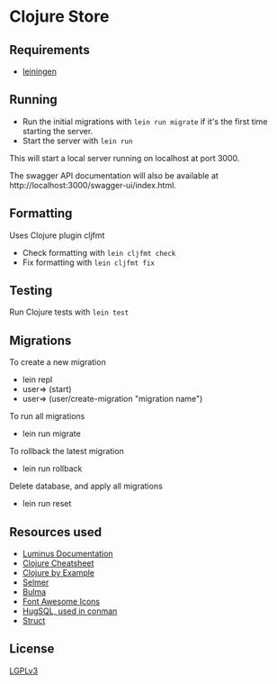 # Clojure Store
## Requirements
- [leiningen](https://leiningen.org/#install)

## Running
- Run the initial migrations with `lein run migrate` if it's the first time starting the server.
- Start the server with `lein run`

This will start a local server running on localhost at port 3000.

The swagger API documentation will also be available at http://localhost:3000/swagger-ui/index.html.

## Formatting
Uses Clojure plugin cljfmt
- Check formatting with `lein cljfmt check`
- Fix formatting with `lein cljfmt fix`

## Testing
Run Clojure tests with `lein test`

## Migrations
To create a new migration
- lein repl
- user=> (start)
- user=> (user/create-migration "migration name")

To run all migrations
- lein run migrate

To rollback the latest migration
- lein run rollback

Delete database, and apply all migrations
- lein run reset

## Resources used
- [Luminus Documentation](https://luminusweb.com/)
- [Clojure Cheatsheet](https://clojure.org/api/cheatsheet)
- [Clojure by Example](https://kimh.github.io/clojure-by-example/)
- [Selmer](https://github.com/yogthos/Selmer)
- [Bulma](https://bulma.io/documentation/)
- [Font Awesome Icons](https://fontawesome.com/icons/)
- [HugSQL, used in conman](https://www.hugsql.org/)
- [Struct](https://funcool.github.io/struct/latest/)

## License
[LGPLv3](https://github.com/umimaso/clojure-store/blob/main/LICENSE.txt)
